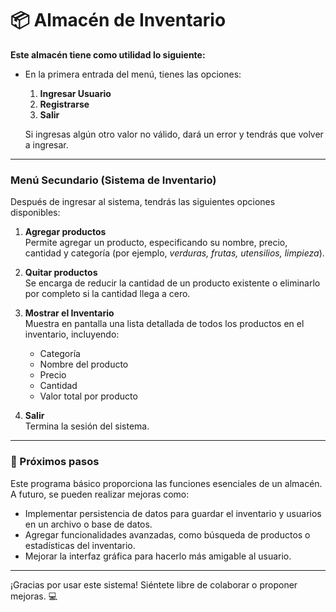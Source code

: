 # 📦 Almacén de Inventario

**Este almacén tiene como utilidad lo siguiente:**

- En la primera entrada del menú, tienes las opciones:
  1. **Ingresar Usuario**
  2. **Registrarse**
  3. **Salir**

  Si ingresas algún otro valor no válido, dará un error y tendrás que volver a ingresar.

---

### Menú Secundario (Sistema de Inventario)

Después de ingresar al sistema, tendrás las siguientes opciones disponibles:

1. **Agregar productos**  
   Permite agregar un producto, especificando su nombre, precio, cantidad y categoría (por ejemplo, *verduras, frutas, utensilios, limpieza*).

2. **Quitar productos**  
   Se encarga de reducir la cantidad de un producto existente o eliminarlo por completo si la cantidad llega a cero.

3. **Mostrar el Inventario**  
   Muestra en pantalla una lista detallada de todos los productos en el inventario, incluyendo:
   - Categoría
   - Nombre del producto
   - Precio
   - Cantidad
   - Valor total por producto

4. **Salir**  
   Termina la sesión del sistema.

---

### 🚀 Próximos pasos
Este programa básico proporciona las funciones esenciales de un almacén. A futuro, se pueden realizar mejoras como:
- Implementar persistencia de datos para guardar el inventario y usuarios en un archivo o base de datos.
- Agregar funcionalidades avanzadas, como búsqueda de productos o estadísticas del inventario.
- Mejorar la interfaz gráfica para hacerlo más amigable al usuario.

---
¡Gracias por usar este sistema! Siéntete libre de colaborar o proponer mejoras. 💻
